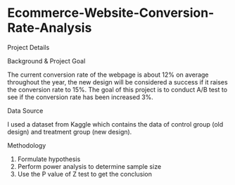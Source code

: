 # Ecommerce-Website-Conversion-Rate-Analysis
Project Details

Background & Project Goal

The current conversion rate of the webpage is about 12% on average throughout the year, the new design will be considered a success if it raises the conversion rate to 15%. The goal of this project is to conduct A/B test to see if the conversion rate has been increased 3%.

Data Source

I used a dataset from Kaggle which contains the data of control group (old design) and treatment group (new design).

Methodology

1)	Formulate hypothesis
2)	Perform power analysis to determine sample size
3)	Use the P value of Z test to get the conclusion

